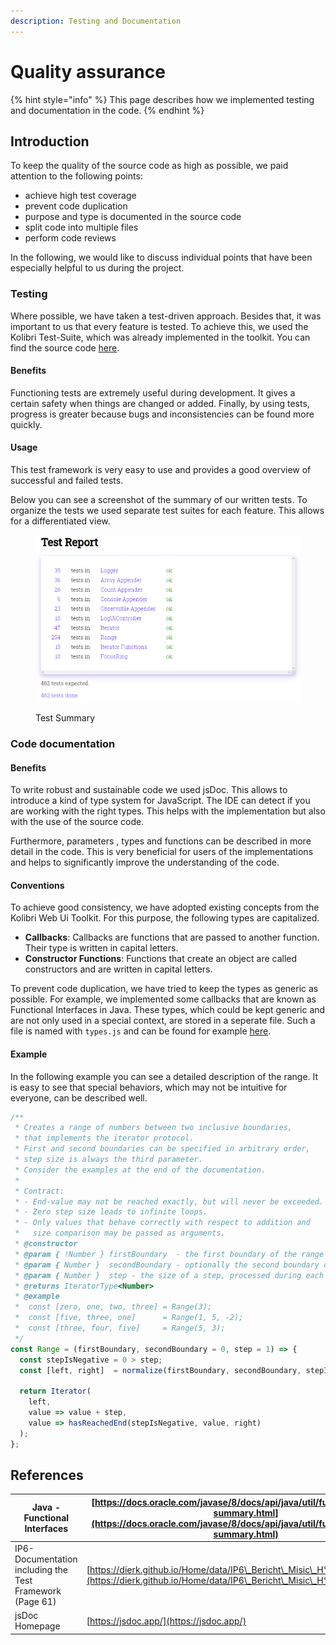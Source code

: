 ```yaml
---
description: Testing and Documentation
---
```


# Quality assurance

{% hint style="info" %}
This page describes how we implemented testing and documentation in the code.
{% endhint %}

## Introduction

To keep the quality of the source code as high as possible, we paid attention to the following points:

* achieve high test coverage
* prevent code duplication
* purpose and type is documented in the source code
* split code into multiple files
* perform code reviews

In the following, we would like to discuss individual points that have been especially helpful to us during the project.

### Testing

Where possible, we have taken a test-driven approach. Besides that, it was important to us that every feature is tested. To achieve this, we used the Kolibri Test-Suite, which was already implemented in the toolkit. You can find the source code [here](https://github.com/WebEngineering-FHNW/Kolibri/blob/main/docs/src/kolibri/util/test.js).

#### Benefits

Functioning tests are extremely useful during development. It gives a certain safety when things are changed or added. Finally, by using tests, progress is greater because bugs and inconsistencies can be found more quickly.

#### Usage

This test framework is very easy to use and provides a good overview of successful and failed tests.

Below you can see a screenshot of the summary of our written tests. To organize the tests we used separate test suites for each feature. This allows for a differentiated view.

<figure><img src="../.gitbook/assets/image (6).png" alt=""><figcaption><p>Test Summary</p></figcaption></figure>

### Code documentation

#### Benefits

To write robust and sustainable code we used jsDoc. This allows to introduce a kind of type system for JavaScript. The IDE can detect if you are working with the right types. This helps with the implementation but also with the use of the source code.

Furthermore, parameters , types and functions can be described in more detail in the code. This is very beneficial for users of the implementations and helps to significantly improve the understanding of the code.

#### Conventions

To achieve good consistency, we have adopted existing concepts from the Kolibri Web Ui Toolkit. For this purpose, the following types are capitalized.

* **Callbacks**: Callbacks are functions that are passed to another function. Their type is written in capital letters.
* **Constructor Functions**: Functions that create an object are called constructors and are written in capital letters.

To prevent code duplication, we have tried to keep the types as generic as possible. For example, we implemented some callbacks that are known as Functional Interfaces in Java. These types, which could be kept generic and are not only used in a special context, are stored in a seperate file. Such a file is named with `types.js` and can be found for example [here](https://github.com/wildwyss/Kolibri/blob/main/contrib/p5\_wild\_wyss/src/types.js).

#### Example

In the following example you can see a detailed description of the range. It is easy to see that special behaviors, which may not be intuitive for everyone, can be described well.

```javascript
/**
 * Creates a range of numbers between two inclusive boundaries,
 * that implements the iterator protocol.
 * First and second boundaries can be specified in arbitrary order,
 * step size is always the third parameter.
 * Consider the examples at the end of the documentation.
 *
 * Contract:
 * - End-value may not be reached exactly, but will never be exceeded.
 * - Zero step size leads to infinite loops.
 * - Only values that behave correctly with respect to addition and
 *   size comparison may be passed as arguments.
 * @constructor
 * @param { !Number } firstBoundary  - the first boundary of the range
 * @param { Number }  secondBoundary - optionally the second boundary of the range
 * @param { Number }  step - the size of a step, processed during each iteration
 * @returns IteratorType<Number>
 * @example
 *  const [zero, one, two, three] = Range(3);
 *  const [five, three, one]      = Range(1, 5, -2);
 *  const [three, four, five]     = Range(5, 3);
 */
const Range = (firstBoundary, secondBoundary = 0, step = 1) => {
  const stepIsNegative = 0 > step;
  const [left, right]  = normalize(firstBoundary, secondBoundary, stepIsNegative);

  return Iterator(
    left,
    value => value + step,
    value => hasReachedEnd(stepIsNegative, value, right)
  );
};
```

## References

| Java - Functional Interfaces                             | [https://docs.oracle.com/javase/8/docs/api/java/util/function/package-summary.html](https://docs.oracle.com/javase/8/docs/api/java/util/function/package-summary.html) |
| -------------------------------------------------------- | ---------------------------------------------------------------------------------------------------------------------------------------------------------------------- |
| IP6-Documentation including the Test Framework (Page 61) | [https://dierk.github.io/Home/data/IP6\_Bericht\_Misic\_H%C3%A4fliger.pdf](https://dierk.github.io/Home/data/IP6\_Bericht\_Misic\_H%C3%A4fliger.pdf)                   |
| jsDoc Homepage                                           | [https://jsdoc.app/](https://jsdoc.app/)                                                                                                                               |
